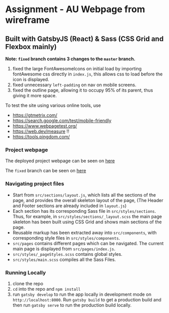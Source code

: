 # Assignment - AU Webpage from wireframe

## Built with GatsbyJS (React) & Sass (CSS Grid and Flexbox mainly)

**Note: `fixed` branch contains 3 changes to the `master` branch.**

1. fixed the large FontAwesomeIcons on initial load by importing fontAwesome css directly in `index.js`, this allows css to load before the icon is displayed.
2. fixed unnecessary `left-padding` on nav on mobile screens.
3. fixed the outline page, allowing it to occupy 95% of its parent, thus giving it more space.

To test the site using various online tools, use

- https://gtmetrix.com/
- https://search.google.com/test/mobile-friendly
- https://www.webpagetest.org/
- https://web.dev/measure !!
- https://tools.pingdom.com/

### Project webpage

The deployed project webpage can be seen on [here](https://au-coach-approach.netlify.com/)

The `fixed` branch can be seen on [here](https://au-coach-approach2.netlify.com/)

### Navigating project files

- Start from `src/sections/layout.js`, which lists all the sections of the page, and provides the overall skeleton layout of the page, (The Header and Footer sections are already included in `layout.js`)
- Each section has its corresponding Sass file in `src/styles/sections`. Thus, for example, in `src/styles/sections/_layout.scss` the main page skeleton has been built using CSS Grid and shows main sections of the page.
- Reusable markup has been extracted away into `src/components`, with corresponding style files in `src/styles/components`.
- `src/pages` contains different pages which can be navigated. The current main page is displayed from `src/pages/index.js`.
- `src/styles/_pageStyles.scss` contains global styles.
- `src/styles/main.scss` compiles all the Sass Files.

### Running Locally

1. clone the repo
2. `cd` into the repo and `npm install`
3. run `gatsby develop` to run the app locally in development mode on `http://localhost:8000`. Run `gatsby build` to get a production build and then run `gatsby serve` to run the production build locally.
